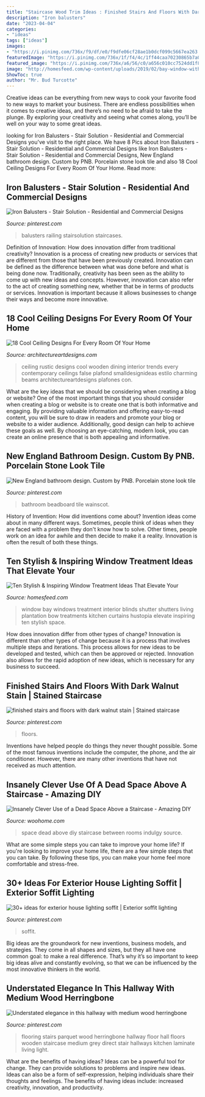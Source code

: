 ```yaml
---
title: "Staircase Wood Trim Ideas : Finished Stairs And Floors With Dark Walnut Stain"
description: "Iron balusters"
date: "2023-04-04"
categories:
- "ideas"
tags: ["ideas"]
images:
- "https://i.pinimg.com/736x/f9/df/e0/f9dfe06cf28ae1b0dcf099c5667ea263.jpg"
featuredImage: "https://i.pinimg.com/736x/1f/f4/4c/1ff44caa70230865b7a09f4cb94ba057.jpg"
featured_image: "https://i.pinimg.com/736x/a6/56/c0/a656c010cc7524dd1f89bb107d61c664.jpg"
image: "http://homesfeed.com/wp-content/uploads/2019/02/bay-window-with-trim-shutter-in-white-white-sofa-slipcovers-x-base-coffee-table-in-white-wood-plank-floors.jpg"
ShowToc: true
author: "Mr. Bud Turcotte"
---
```



Creative ideas can be everything from new ways to cook your favorite food to new ways to market your business. There are endless possibilities when it comes to creative ideas, and there’s no need to be afraid to take the plunge. By exploring your creativity and seeing what comes along, you’ll be well on your way to some great ideas.

	

		
looking for Iron Balusters - Stair Solution - Residential and Commercial Designs you've visit to the right place. We have 8 Pics about Iron Balusters - Stair Solution - Residential and Commercial Designs like Iron Balusters - Stair Solution - Residential and Commercial Designs, New England bathroom design. Custom by PNB. Porcelain stone look tile and also 18 Cool Ceiling Designs For Every Room Of Your Home. Read more:
		
    
## Iron Balusters - Stair Solution - Residential And Commercial Designs

<img loading=lazy src="https://i.pinimg.com/736x/1f/f4/4c/1ff44caa70230865b7a09f4cb94ba057.jpg" onerror="this.onerror=null;this.src='https://tse1.mm.bing.net/th?id=OIP.6mrsfw__yc5AWXMssa7jXwHaJ3&amp;pid=15.1';" alt="Iron Balusters - Stair Solution - Residential and Commercial Designs">

_Source: pinterest.com_

>balusters railing stairsolution staircases. 

	

Definition of Innovation: How does innovation differ from traditional creativity?
Innovation is a process of creating new products or services that are different from those that have been previously created. Innovation can be defined as the difference between what was done before and what is being done now. Traditionally, creativity has been seen as the ability to come up with new ideas and concepts. However, innovation can also refer to the act of creating something new, whether that be in terms of products or services. Innovation is important because it allows businesses to change their ways and become more innovative.

    
## 18 Cool Ceiling Designs For Every Room Of Your Home

<img loading=lazy src="https://www.architectureartdesigns.com/wp-content/uploads/2016/01/1-13.jpg" onerror="this.onerror=null;this.src='https://tse1.mm.bing.net/th?id=OIP.6SVDdbNP6qSmR7DU_3meBwAAAA&amp;pid=15.1';" alt="18 Cool Ceiling Designs For Every Room Of Your Home">

_Source: architectureartdesigns.com_

>ceiling rustic designs cool wooden dining interior trends every contemporary ceilings false plafond smalldesignideas estilo charming beams architectureartdesigns plafones con. 

	

What are the key ideas that we should be considering when creating a blog or website?
One of the most important things that you should consider when creating a blog or website is to create one that is both informative and engaging. By providing valuable information and offering easy-to-read content, you will be sure to draw in readers and promote your blog or website to a wider audience. Additionally, good design can help to achieve these goals as well. By choosing an eye-catching, modern look, you can create an online presence that is both appealing and informative.

    
## New England Bathroom Design. Custom By PNB. Porcelain Stone Look Tile

<img loading=lazy src="https://i.pinimg.com/736x/46/2e/ba/462eba574a2a6bf4e3eb5b9ad3c188bb.jpg" onerror="this.onerror=null;this.src='https://tse3.mm.bing.net/th?id=OIP.W_o1c4Qzk2XLWC0SQV5Z_QHaLJ&amp;pid=15.1';" alt="New England bathroom design. Custom by PNB. Porcelain stone look tile">

_Source: pinterest.com_

>bathroom beadboard tile wainscot. 

	

History of Invention: How did inventions come about?
Invention ideas come about in many different ways. Sometimes, people think of ideas when they are faced with a problem they don't know how to solve. Other times, people work on an idea for awhile and then decide to make it a reality. Innovation is often the result of both these things.

    
## Ten Stylish &amp; Inspiring Window Treatment Ideas That Elevate Your

<img loading=lazy src="http://homesfeed.com/wp-content/uploads/2019/02/bay-window-with-trim-shutter-in-white-white-sofa-slipcovers-x-base-coffee-table-in-white-wood-plank-floors.jpg" onerror="this.onerror=null;this.src='https://tse2.mm.bing.net/th?id=OIP.dtkwbXb9L7Ag9WrntYt55gHaLH&amp;pid=15.1';" alt="Ten Stylish &amp; Inspiring Window Treatment Ideas That Elevate Your">

_Source: homesfeed.com_

>window bay windows treatment interior blinds shutter shutters living plantation bow treatments kitchen curtains hustopia elevate inspiring ten stylish space. 

	

How does innovation differ from other types of change?
Innovation is different than other types of change because it is a process that involves multiple steps and iterations. This process allows for new ideas to be developed and tested, which can then be approved or rejected. Innovation also allows for the rapid adoption of new ideas, which is necessary for any business to succeed.

    
## Finished Stairs And Floors With Dark Walnut Stain | Stained Staircase

<img loading=lazy src="https://i.pinimg.com/736x/2b/b0/1f/2bb01fd35ac50b2b91586082568791ab.jpg" onerror="this.onerror=null;this.src='https://tse4.mm.bing.net/th?id=OIP.oFSJyG4tB7jhw0epfGwYHQHaJ3&amp;pid=15.1';" alt="finished stairs and floors with dark walnut stain | Stained staircase">

_Source: pinterest.com_

>floors. 

	

Inventions have helped people do things they never thought possible. Some of the most famous inventions include the computer, the phone, and the air conditioner. However, there are many other inventions that have not received as much attention.

    
## Insanely Clever Use Of A Dead Space Above A Staircase - Amazing DIY

<img loading=lazy src="https://www.woohome.com/wp-content/uploads/2016/01/make-use-of-dead-space-5.jpg" onerror="this.onerror=null;this.src='https://tse2.mm.bing.net/th?id=OIP.Ps-lhhuBTjhdcuV72T0kTwHaJ4&amp;pid=15.1';" alt="Insanely Clever Use of a Dead Space Above a Staircase - Amazing DIY">

_Source: woohome.com_

>space dead above diy staircase between rooms indulgy source. 

	

What are some simple steps you can take to improve your home life?
If you're looking to improve your home life, there are a few simple steps that you can take. By following these tips, you can make your home feel more comfortable and stress-free.

    
## 30+ Ideas For Exterior House Lighting Soffit | Exterior Soffit Lighting

<img loading=lazy src="https://i.pinimg.com/736x/f9/df/e0/f9dfe06cf28ae1b0dcf099c5667ea263.jpg" onerror="this.onerror=null;this.src='https://tse1.mm.bing.net/th?id=OIP.HE3qJ3Plw-8sfhk2xQpjVwAAAA&amp;pid=15.1';" alt="30+ ideas for exterior house lighting soffit | Exterior soffit lighting">

_Source: pinterest.com_

>soffit. 

	

Big ideas are the groundwork for new inventions, business models, and strategies. They come in all shapes and sizes, but they all have one common goal: to make a real difference. That’s why it’s so important to keep big ideas alive and constantly evolving, so that we can be influenced by the most innovative thinkers in the world.

    
## Understated Elegance In This Hallway With Medium Wood Herringbone

<img loading=lazy src="https://i.pinimg.com/736x/a6/56/c0/a656c010cc7524dd1f89bb107d61c664.jpg" onerror="this.onerror=null;this.src='https://tse2.mm.bing.net/th?id=OIP.zvAvMjukOKGlUhByUEx5LwHaKI&amp;pid=15.1';" alt="Understated elegance in this hallway with medium wood herringbone">

_Source: pinterest.com_

>flooring stairs parquet wood herringbone hallway floor hall floors wooden staircase medium grey direct stair hallways kitchen laminate living light. 

	

What are the benefits of having ideas?
Ideas can be a powerful tool for change. They can provide solutions to problems and inspire new ideas. Ideas can also be a form of self-expression, helping individuals share their thoughts and feelings. The benefits of having ideas include: increased creativity, innovation, and productivity.

